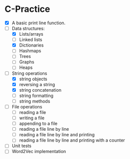 # C-Practice

- [x] A basic print line function.
- [ ] Data structures:
    - [x] Lists/arrays
    - [ ] Linked lists
    - [x] Dictionaries
    - [ ] Hashmaps
    - [ ] Trees
    - [ ] Graphs
    - [ ] Heaps
- [ ] String operations
    - [x] string objects
    - [x] reversing a string
    - [x] string concatenation
    - [ ] string formatting
    - [ ] string methods
- [ ] File operations
    - [ ] reading a file
    - [ ] writing a file
    - [ ] appending to a file
    - [ ] reading a file line by line
    - [ ] reading a file line by line and printing
    - [ ] reading a file line by line and printing with a counter
- [ ] Unit tests
- [ ] Word2Vec implementation
